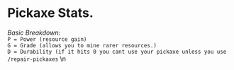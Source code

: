 # Pickaxe Stats.
*Basic Breakdown:* <br>
`P = Power (resource gain)` <br>
`G = Grade (allows you to mine rarer resources.)` <br>
`D = Durability (if it hits 0 you cant use your pickaxe unless you use /repair-pickaxes`
\n

